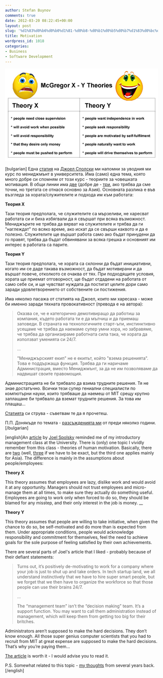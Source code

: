 ```yaml
---
author: Stefan Buynov
comments: true
date: 2012-03-20 08:22:45+00:00
layout: post
slug: '%d1%83%d0%b6%d0%b0%d1%81-%d0%b8-%d0%b1%d0%b5%d0%b7%d1%83%d0%bc%d0%b8%d0%b5'
title: Motivation
wordpress_id: 1018
categories:
- Business
- Software Development
---
```


[![](/images/2012/02/motivation.jpg)](/images/2012/02/motivation.jpg)

[bulgarian] Една [статия](http://www.avc.com/a_vc/2012/02/the-management-team-guest-post-from-joel-spolsky.html) на [Джоел Сполски](http://joelonsoftware.com/items/2012/02/13.html) ми напомни за уводния ми курс по мениджмънт в университета. Има (само) една тема, която много добре си спомням от този курс - теориите за човешката мотивация.
В общи линии има [две](http://en.wikipedia.org/wiki/Theory_X_and_theory_Y) (добре де - [три](http://en.wikipedia.org/wiki/Theory_Z), ако трябва да сме точни, но третата се отнася основно за Азия). Основната разлика е във възгледа за хората/служителите и подхода им към работата:

**Теория X**

Тази теория предполага, че служителите са мързеливи, не харесват работата си и биха избягвали да я свършат при всяка възможност. Мениджърите не трябва да вярват на служителите и трябва да ги "наглеждат" по всяко време, ако искат да се свърши каквото и да е полезно. Служителите ще вършат работа само ако бъдат принудени да го правят, трябва да бъдат обвинявани за всяка грешка и основният им интерес в работата са парите.


**Теория Y**

Тази теория предполага, че хората са склонни да бъдат инициативни, когато им се даде такава възможност, да бъдат мотивирани и да вършат повече, отколкото се очаква от тях. При подходящите условия, хората ще приемат отговорност, ще бъдат отдадени на работата от само себе си, и ще чувстват нуждата да постигат целите дори само заради удовлетворението от собствените си постижения.

<!-- More -->

Има няколко пасажа от статията на Джоел, които ми харесаха - може би именно заради тяхната провокативност (превода е на автора):


> Оказва се, че е категорично демотивиращо да работиш за компания, където работата ти е да мълчиш и да приемаш заповеди. В страната на технологичните старт-ъпи, инстинктивно усещаме че трябва да наемаме супер умни хора, но забравяме, че трябва да организираме работната сила така, че хората да използват уменията си 24/7.
> 
> ...
> 
> "Мениджърският екип" не е екипът, който "взема решенията". Това е поддържаща функция. Трябва да ги наричаме Администрация, вместо Мениджмънт, за да не им позволяваме да надвишат своите правомощия.

Администрацията не би трябвало да взима трудните решения. Тя не знае достатъчно. Всички тези супер гениални специалисти по компютърни науки, които трябваше да наемеш от MIT срещу крупно заплащане би трябвало да вземат трудните решения. За това им плащаш...


[Статията](http://www.avc.com/a_vc/2012/02/the-management-team-guest-post-from-joel-spolsky.html) си струва - съветвам те да я прочетеш.


П.П. Донякъде по темата - [разсъжденията ми](http://buynov.com/2007/09/03/16) от преди няколко години.
[/bulgarian]


[english]An [article](http://www.avc.com/a_vc/2012/02/the-management-team-guest-post-from-joel-spolsky.html) by [Joel Spolsky](http://joelonsoftware.com/items/2012/02/13.html) reminded me of my introductory management class at the University. There is (only) one topic I vividly remember from this class - theories of human motivation.
Basically, there are [two](http://en.wikipedia.org/wiki/Theory_X_and_theory_Y) (well, [three](http://en.wikipedia.org/wiki/Theory_Z) if we have to be exact, but the third one applies mainly for Asia). The difference is mainly in the assumptions about people/employees:

**Theory X**

This theory assumes that employees are lazy, dislike work and would avoid it at any opportunity. Managers should not trust employees and micro-manage them at all times, to make sure they actually do something useful. Employees are going to work only when forced to do so, they should be blamed for any misstep, and their only interest in the job is money.
__

**Theory Y**

This theory assumes that people are willing to take initiative, when given the chance to do so, be self-motivated and do more than is expected from them. Under appropriate conditions, people would acknowledge responsibility and commitment for themselves, feel the need to achieve goals for the sole purpose of feeling satisfied by their own achievements.

<!-- More -->

There are several parts of Joel's article that I liked - probably because of their defiant statements:


> Turns out, it’s positively de-motivating to work for a company where your job is just to shut up and take orders. In tech startup land, we all understand instinctively that we have to hire super smart people, but we forget that we then have to organize the workforce so that those people can use their brains 24/7.
> 
> ...
> 
> The “management team” isn’t the “decision making” team. It’s a support function. You may want to call them administration instead of management, which will keep them from getting too big for their britches.

Administrators aren’t supposed to make the hard decisions. They don’t know enough. All those super genius computer scientists that you had to recruit from MIT at great expense are supposed to make the hard decisions. That’s why you’re paying them...


[The article](http://www.avc.com/a_vc/2012/02/the-management-team-guest-post-from-joel-spolsky.html) is worth it - I would advise you to read it.

P.S. Somewhat related to this topic - [my thoughts](http://buynov.com/2007/09/03/16) from several years back.
[/english]
